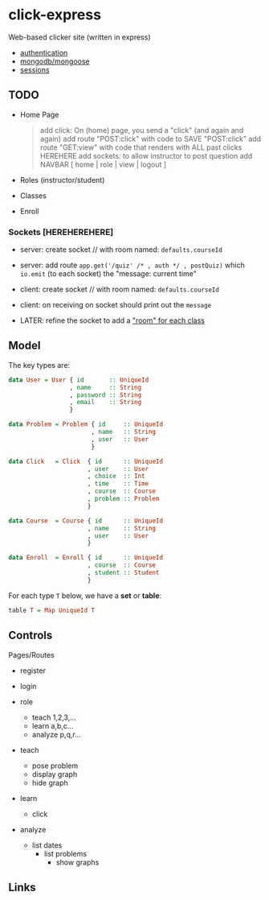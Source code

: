 # click-express

Web-based clicker site (written in express)

+ [authentication][1]
+ [mongodb/mongoose][3]
+ [sessions][4]

## TODO

+ Home Page
   > add click: On (home) page, you send a "click" (and again and again)
   > add route "POST:click" with code to SAVE "POST:click"
   > add route "GET:view" with code that renders with ALL past clicks
   HEREHERE
   > add sockets: to allow instructor to post question
   > add NAVBAR [ home | role | view | logout ]

+ Roles (instructor/student)

+ Classes

+ Enroll

### Sockets [HEREHEREHERE]

+ server: create socket // with room named: `defaults.courseId`
+ server: add route `app.get('/quiz' /* , auth */ , postQuiz)`
          which `io.emit` (to each socket) the "message: current time"
+ client: create socket // with room named: `defaults.courseId`
+ client: on receiving on socket should print out the `message`

+ LATER: refine the socket to add a ["room" for each class][5]


## Model

The key types are:

```haskell
data User = User { id       :: UniqueId
                 , name     :: String
                 , password :: String
                 , email    :: String
                 }

data Problem = Problem { id     :: UniqueId
                       , name   :: String
                       , user   :: User
                       }

data Click   = Click  { id      :: UniqueId
                      , user    :: User
                      , choice  :: Int
                      , time    :: Time
                      , course  :: Course
                      , problem :: Problem
                      }

data Course  = Course { id      :: UniqueId
                      , name    :: String
                      , user    :: User
                      }

data Enroll  = Enroll { id      :: UniqueId
                      , course  :: Course
                      , student :: Student
                      }
```

For each type `T` below, we have a **set** or **table**:

```haskell
table T = Map UniqueId T
```

## Controls

Pages/Routes

+ register  

+ login

+ role
  * teach   1,2,3,...
  * learn   a,b,c...
  * analyze p,q,r...

+ teach
  * pose problem
  * display graph
  * hide graph

+ learn
  * click

+ analyze
  * list dates
     * list problems
       * show graphs

## Links

[1]:https://orchestrate.io/blog/2014/06/26/build-user-authentication-with-node-js-express-passport-and-orchestrate/
[3]:http://passportjs.org
[3]:http://adrianmejia.com/blog/2014/10/01/creating-a-restful-api-tutorial-with-nodejs-and-mongodb/
[4]:https://stormpath.com/blog/everything-you-ever-wanted-to-know-about-node-dot-js-sessions/
[5]:http://stackoverflow.com/questions/17476294/how-to-send-a-message-to-a-particular-client-with-socket-io/17535099#17535099
